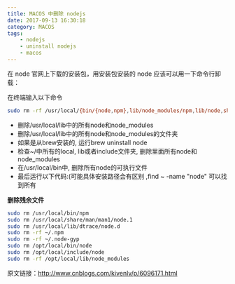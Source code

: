 ```yaml
---
title: MACOS 中删除 nodejs
date: 2017-09-13 16:30:18
category: MACOS
tags:
	- nodejs
	- uninstall nodejs
	- macos
---
```




在 node 官网上下载的安装包，用安装包安装的 node 应该可以用一下命令行卸载：

在终端输入以下命令

```sh
sudo rm -rf /usr/local/{bin/{node,npm},lib/node_modules/npm,lib/node,share/man//node.}
```

* 删除/usr/local/lib中的所有node和node_modules
* 删除/usr/local/lib中的所有node和node_modules的文件夹
* 如果是从brew安装的, 运行brew uninstall node
* 检查~/中所有的local, lib或者include文件夹, 删除里面所有node和node_modules
* 在/usr/local/bin中, 删除所有node的可执行文件
* 最后运行以下代码:(可能具体安装路径会有区别 ,find ~ -name "node"   可以找到所有



**删除残余文件**


```sh
sudo rm /usr/local/bin/npm
sudo rm /usr/local/share/man/man1/node.1
sudo rm /usr/local/lib/dtrace/node.d
sudo rm -rf ~/.npm
sudo rm -rf ~/.node-gyp
sudo rm /opt/local/bin/node
sudo rm /opt/local/include/node
sudo rm -rf /opt/local/lib/node_modules
```


原文链接：http://www.cnblogs.com/kivenlv/p/6096171.html